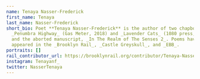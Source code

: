 ```yaml
---
name: Tenaya Nasser-Frederick
first_name: Tenaya
last_name: Nasser-Frederick
short_bio: Poet **Tenaya Nasser-Frederick** is the author of two chapbooks,
  _Penumbra Highway_ (Gas Meter, 2018) and _Lavender Cats_ (1080 press, 2020)
  and the aborted manuscript, _In The Realm of The Senses 2_. Poems have
  appeared in the _Brooklyn Rail_, _Castle Greyskull_, and _EBB_.
portraits: []
rail_contributor_url: https://brooklynrail.org/contributor/Tenaya-Nasser-Frederick
instagram: Tenayanf_
twitter: NasserTenaya
---
```

